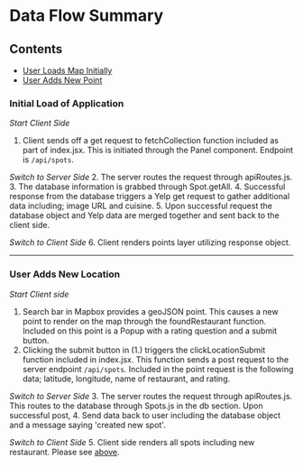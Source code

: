 # Data Flow Summary #

## Contents ##
* [User Loads Map Initially](#initial-load-of-application)
* [User Adds New Point](#user-adds-new-location)

### Initial Load of Application ###
*Start Client Side*
1. Client sends off a get request to fetchCollection function included as part of index.jsx. This is initiated through the Panel component. Endpoint is `/api/spots`.

*Switch to Server Side*
2. The server routes the request through apiRoutes.js.
3. The database information is grabbed through Spot.getAll.
4. Successful response from the database triggers a Yelp get request to gather additional data including; image URL and cuisine.
5. Upon successful request the database object and Yelp data are merged together and sent back to the client side.

*Switch to Client Side*
6. Client renders points layer utilizing response object.

* * *
### User Adds New Location ###
*Start Client side*
1. Search bar in Mapbox provides a geoJSON point. This causes a new point to render on the map through the foundRestaurant function. Included on this point is a Popup with a rating question and a submit button.
2. Clicking the submit button in (1.) triggers the clickLocationSubmit function included in index.jsx. This function sends a post request to the server endpoint `/api/spots`. Included in the point request is the following data; latitude, longitude, name of restaurant, and rating.

*Switch to Server Side*
3. The server routes the request through apiRoutes.js. This routes to the database through Spots.js in the db section. Upon successful post,
4. Send data back to user including the database object and a message saying 'created new spot'.

*Switch to Client Side*
5. Client side renders all spots including new restaurant. Please see [above](#initial-load-of-application).
